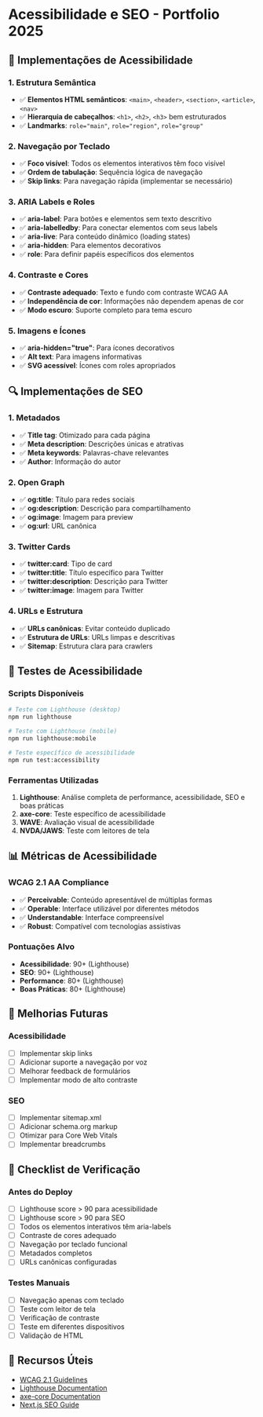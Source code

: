 # Acessibilidade e SEO - Portfolio 2025

## 🎯 Implementações de Acessibilidade

### 1. **Estrutura Semântica**

- ✅ **Elementos HTML semânticos**: `<main>`, `<header>`, `<section>`, `<article>`, `<nav>`
- ✅ **Hierarquia de cabeçalhos**: `<h1>`, `<h2>`, `<h3>` bem estruturados
- ✅ **Landmarks**: `role="main"`, `role="region"`, `role="group"`

### 2. **Navegação por Teclado**

- ✅ **Foco visível**: Todos os elementos interativos têm foco visível
- ✅ **Ordem de tabulação**: Sequência lógica de navegação
- ✅ **Skip links**: Para navegação rápida (implementar se necessário)

### 3. **ARIA Labels e Roles**

- ✅ **aria-label**: Para botões e elementos sem texto descritivo
- ✅ **aria-labelledby**: Para conectar elementos com seus labels
- ✅ **aria-live**: Para conteúdo dinâmico (loading states)
- ✅ **aria-hidden**: Para elementos decorativos
- ✅ **role**: Para definir papéis específicos dos elementos

### 4. **Contraste e Cores**

- ✅ **Contraste adequado**: Texto e fundo com contraste WCAG AA
- ✅ **Independência de cor**: Informações não dependem apenas de cor
- ✅ **Modo escuro**: Suporte completo para tema escuro

### 5. **Imagens e Ícones**

- ✅ **aria-hidden="true"**: Para ícones decorativos
- ✅ **Alt text**: Para imagens informativas
- ✅ **SVG acessível**: Ícones com roles apropriados

## 🔍 Implementações de SEO

### 1. **Metadados**

- ✅ **Title tag**: Otimizado para cada página
- ✅ **Meta description**: Descrições únicas e atrativas
- ✅ **Meta keywords**: Palavras-chave relevantes
- ✅ **Author**: Informação do autor

### 2. **Open Graph**

- ✅ **og:title**: Título para redes sociais
- ✅ **og:description**: Descrição para compartilhamento
- ✅ **og:image**: Imagem para preview
- ✅ **og:url**: URL canônica

### 3. **Twitter Cards**

- ✅ **twitter:card**: Tipo de card
- ✅ **twitter:title**: Título específico para Twitter
- ✅ **twitter:description**: Descrição para Twitter
- ✅ **twitter:image**: Imagem para Twitter

### 4. **URLs e Estrutura**

- ✅ **URLs canônicas**: Evitar conteúdo duplicado
- ✅ **Estrutura de URLs**: URLs limpas e descritivas
- ✅ **Sitemap**: Estrutura clara para crawlers

## 🧪 Testes de Acessibilidade

### Scripts Disponíveis

```bash
# Teste com Lighthouse (desktop)
npm run lighthouse

# Teste com Lighthouse (mobile)
npm run lighthouse:mobile

# Teste específico de acessibilidade
npm run test:accessibility
```

### Ferramentas Utilizadas

1. **Lighthouse**: Análise completa de performance, acessibilidade, SEO e boas práticas
2. **axe-core**: Teste específico de acessibilidade
3. **WAVE**: Avaliação visual de acessibilidade
4. **NVDA/JAWS**: Teste com leitores de tela

## 📊 Métricas de Acessibilidade

### WCAG 2.1 AA Compliance

- ✅ **Perceivable**: Conteúdo apresentável de múltiplas formas
- ✅ **Operable**: Interface utilizável por diferentes métodos
- ✅ **Understandable**: Interface compreensível
- ✅ **Robust**: Compatível com tecnologias assistivas

### Pontuações Alvo

- **Acessibilidade**: 90+ (Lighthouse)
- **SEO**: 90+ (Lighthouse)
- **Performance**: 80+ (Lighthouse)
- **Boas Práticas**: 80+ (Lighthouse)

## 🚀 Melhorias Futuras

### Acessibilidade

- [ ] Implementar skip links
- [ ] Adicionar suporte a navegação por voz
- [ ] Melhorar feedback de formulários
- [ ] Implementar modo de alto contraste

### SEO

- [ ] Implementar sitemap.xml
- [ ] Adicionar schema.org markup
- [ ] Otimizar para Core Web Vitals
- [ ] Implementar breadcrumbs

## 📝 Checklist de Verificação

### Antes do Deploy

- [ ] Lighthouse score > 90 para acessibilidade
- [ ] Lighthouse score > 90 para SEO
- [ ] Todos os elementos interativos têm aria-labels
- [ ] Contraste de cores adequado
- [ ] Navegação por teclado funcional
- [ ] Metadados completos
- [ ] URLs canônicas configuradas

### Testes Manuais

- [ ] Navegação apenas com teclado
- [ ] Teste com leitor de tela
- [ ] Verificação de contraste
- [ ] Teste em diferentes dispositivos
- [ ] Validação de HTML

## 🔗 Recursos Úteis

- [WCAG 2.1 Guidelines](https://www.w3.org/WAI/WCAG21/quickref/)
- [Lighthouse Documentation](https://developers.google.com/web/tools/lighthouse)
- [axe-core Documentation](https://github.com/dequelabs/axe-core)
- [Next.js SEO Guide](https://nextjs.org/learn/seo/introduction-to-seo)
